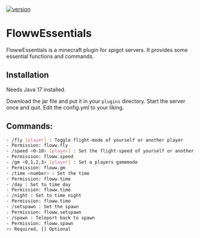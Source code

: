 [![version](https://img.shields.io/badge/Version-2.0.0-brightgreen)](https://gitlab.com/Kapitan_Floww/flowwessentials/-/releases/1.0.0)

# FlowwEssentials

FlowwEssentials is a minecraft plugin for spigot servers. It provides some essential functions and commands.

## Installation

Needs Java 17 installed.

Download the jar file and put it in your `plugins` directory.
Start the server once and quit. Edit the config.yml to your liking.

## Commands:
```bash
- /fly [player] : Toggle flight-mode of yourself or another player
- Permission: floww.fly
- /speed <0-10> [player] : Set the flight-speed of yourself or another player 
- Permission: floww.speed
- /gm <0,1,2,3> [player] : Set a players gamemode
- Permission: floww.gm
- /time <number> : Set the time
- Permission: floww.time
- /day : Set to time day
- Permission: floww.time
- /night : Set to time night
- Permission: floww.time
- /setspawn : Set the spawn
- Permission: floww.setspawn
- /spawn : Teleport back to spawn
- Permission: floww.spawn
<> Required, [] Optional
```
